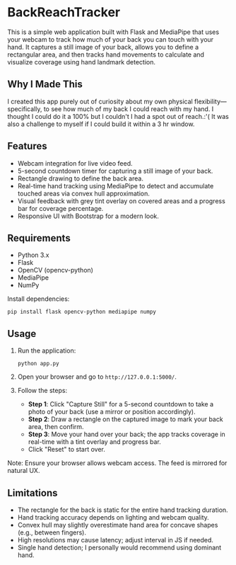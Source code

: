 # BackReachTracker
This is a simple web application built with Flask and MediaPipe that uses your webcam to track how much of your back you can touch with your hand. It captures a still image of your back, allows you to define a rectangular area, and then tracks hand movements to calculate and visualize coverage using hand landmark detection.

## Why I Made This

I created this app purely out of curiosity about my own physical flexibility—specifically, to see how much of my back I could reach with my hand. I thought I could do it a 100% but I couldn't I had a spot out of reach.:'(
It was also a challenge to myself if I could build it within a 3 hr window.

## Features

- Webcam integration for live video feed.
- 5-second countdown timer for capturing a still image of your back.
- Rectangle drawing to define the back area.
- Real-time hand tracking using MediaPipe to detect and accumulate touched areas via convex hull approximation.
- Visual feedback with grey tint overlay on covered areas and a progress bar for coverage percentage.
- Responsive UI with Bootstrap for a modern look.

## Requirements

- Python 3.x
- Flask
- OpenCV (opencv-python)
- MediaPipe
- NumPy

Install dependencies:
```
pip install flask opencv-python mediapipe numpy
```

## Usage

1. Run the application:
   ```
   python app.py
   ```

2. Open your browser and go to `http://127.0.0.1:5000/`.

3. Follow the steps:
   - **Step 1**: Click "Capture Still" for a 5-second countdown to take a photo of your back (use a mirror or position accordingly).
   - **Step 2**: Draw a rectangle on the captured image to mark your back area, then confirm.
   - **Step 3**: Move your hand over your back; the app tracks coverage in real-time with a tint overlay and progress bar.
   - Click "Reset" to start over.

Note: Ensure your browser allows webcam access. The feed is mirrored for natural UX.

## Limitations

- The rectangle for the back is static for the entire hand tracking duration.
- Hand tracking accuracy depends on lighting and webcam quality.
- Convex hull may slightly overestimate hand area for concave shapes (e.g., between fingers).
- High resolutions may cause latency; adjust interval in JS if needed.
- Single hand detection; I personally would recommend using dominant hand.
